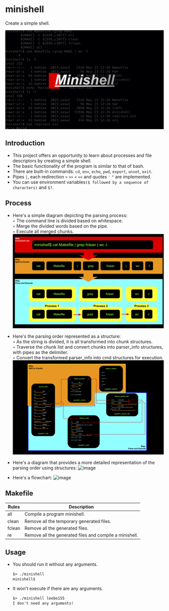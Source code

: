 # minishell
 Create a simple shell.
 
  <img alt="image" src="https://github.com/leebo155/minishell/blob/main/img/minishell1.jpg">

## Introduction

* This project offers an opportunity to learn about processes and file descriptors by creating a simple shell.
* The basic functionality of the program is similar to that of bash.
* There are built-in commands: `cd`, `env`, `echo`, `pwd`, `export`, `unset`, `exit`.
* Pipes `|`, each redirection `>`  `>>`  `<`  `<<` and quotes `'` `"` are implemented.
* You can use environment variables`($ followed by a sequence of characters)` and `$?`.
  
## Process
* Here's a simple diagram depicting the parsing process:   
  ◦ The command line is divided based on whitespace.   
  ◦ Merge the divided words based on the pipe.   
  ◦ Execute all merged chunks.   
  <img alt="image" src="https://github.com/leebo155/minishell/blob/main/img/minishell2.jpg">
  
* Here's the parsing order represented as a structure:   
  ◦ As the string is divided, it is all transformed into chunk structures.   
  ◦ Traverse the chunk list and convert chunks into parser_info structures, with pipes as the delimiter.   
  ◦ Convert the transformed parser_info into cmd structures for execution.   
  <img alt="image" src="https://github.com/leebo155/minishell/blob/main/img/minishell3.jpg">

* Here's a diagram that provides a more detailed representation of the parsing order using structures:
  <img alt="image" src="https://github.com/leebo155/minishell/blob/main/img/minishell4.jpg">

* Here's a flowchart:
  <img alt="image" src="https://github.com/leebo155/minishell/blob/main/img/minishell%20flow.jpg">
  
## Makefile

| Rules | Description |
| ----- | ----------- |
| all | Compile a program minishell. |
| clean | Remove all the temporary generated files. |
| fclean | Remove all the generated files. |
| re | Remove all the generated files and compile a minishell. |

## Usage

* You should run it without any arguments.
  ```shall
  $> ./minishell
  minishell$
  ```

* It won't execute if there are any arguments.
  ```shall
  $> ./minishell leebo155
  I don't need any arguments!
  ```
